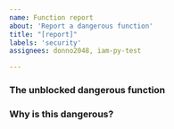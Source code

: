 ```yaml
---
name: Function report
about: 'Report a dangerous function'
title: "[report]"
labels: 'security'
assignees: donno2048, iam-py-test

---
```


### The unblocked dangerous function

<!-- put the name here -->

### Why is this dangerous?

<!-- please explain in as much detail as possible -->
